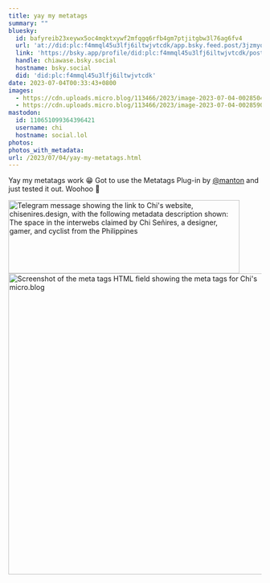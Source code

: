 ```yaml
---
title: yay my metatags
summary: ""
bluesky:
  id: bafyreib23xeywx5oc4mqktxywf2mfqgq6rfb4gm7ptjitgbw3l76ag6fv4
  url: 'at://did:plc:f4mmql45u3lfj6iltwjvtcdk/app.bsky.feed.post/3jzmyqf2iur2f'
  link: 'https://bsky.app/profile/did:plc:f4mmql45u3lfj6iltwjvtcdk/post/3jzmyqf2iur2f'
  handle: chiawase.bsky.social
  hostname: bsky.social
  did: 'did:plc:f4mmql45u3lfj6iltwjvtcdk'
date: 2023-07-04T00:33:43+0800
images:
  - https://cdn.uploads.micro.blog/113466/2023/image-2023-07-04-002850438.png
  - https://cdn.uploads.micro.blog/113466/2023/image-2023-07-04-002859016.png
mastodon:
  id: 110651099364396421
  username: chi
  hostname: social.lol
photos: 
photos_with_metadata: 
url: /2023/07/04/yay-my-metatags.html
---
```


Yay my metatags work 😁 Got to use the Metatags Plug-in by [@manton](https://micro.blog/manton) and just tested it out. Woohoo 🥳

<img src="uploads/2023/image-2023-07-04-002850438.png" width="460" height="146" alt="Telegram message showing the link to Chi's website, chisenires.design, with the following metadata description shown: The space in the interwebs claimed by Chi Señires, a designer, gamer, and cyclist from the Philippines"><img src="uploads/2023/image-2023-07-04-002859016.png" width="571" height="600" alt="Screenshot of the meta tags HTML field showing the meta tags for Chi's micro.blog">
